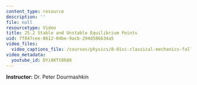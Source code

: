 ```yaml
---
content_type: resource
description: ''
file: null
resourcetype: Video
title: 25.2 Stable and Unstable Equilibrium Points
uid: 7f847cee-8612-04be-9acb-294d586634a5
video_files:
  video_captions_file: /courses/physics/8-01sc-classical-mechanics-fall-2016/week-8-potential-energy-and-energy-conservation/25.2-stable-and-unstable-equilibrium-points/25.2-stable-and-unstable-equilibrium-points/DYi8KTt8688.vtt
video_metadata:
  youtube_id: DYi8KTt8688
---
```


**Instructor:** Dr. Peter Dourmashkin